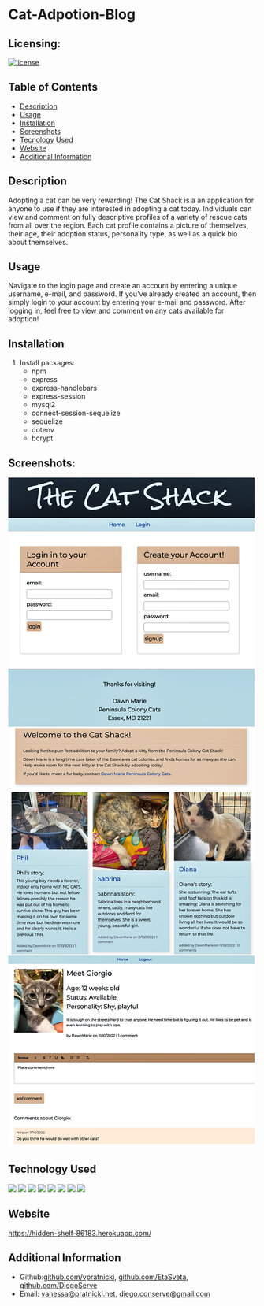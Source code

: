 # Cat-Adpotion-Blog

## Licensing:
[![license](https://img.shields.io/badge/license-none-blue)](https://shields.io)

## Table of Contents
- [Description](#description)
- [Usage](#usage)
- [Installation](#installation)
- [Screenshots](#screenshots)
- [Tecnology Used](#technology-used)
- [Website](#website)
- [Additional Information](#additional-information)


## Description
Adopting a cat can be very rewarding!  The Cat Shack is a an application for anyone to use if they are interested in adopting a cat today.  Individuals can view and comment on fully descriptive profiles of a variety of rescue cats from all over the region.  Each cat profile contains a picture of themselves, their age, their adoption status, personality type, as well as a quick bio about themselves.


## Usage
Navigate to the login page and create an account by entering a unique username, e-mail, and password.  If you've already created an account, then simply login to your account by entering your e-mail and password. After logging in, feel free to view and comment on any cats available for adoption!


## Installation
1. Install packages:
    - npm
    - express
    - express-handlebars
    - express-session
    - mysql2
    - connect-session-sequelize
    - sequelize
    - dotenv
    - bcrypt



## Screenshots:
![Screenshot-1](./assets/images/Screenshot%202022-11-09%20at%2010.24.06%20PM.png)
![Screenshot-2](./assets/images/Screenshot%202022-11-09%20at%2010.29.18%20PM.png)
![Screenshot-3](./assets/images/Screenshot%202022-11-09%20at%2010.33.00%20PM.png)



## Technology Used
<img src="https://img.shields.io/badge/html5%20-%23E34F26.svg?&style=for-the-badge&logo=html5&logoColor=white"/>
<img src="https://img.shields.io/badge/css3%20-%231572B6.svg?&style=for-the-badge&logo=css3&logoColor=white"/>
<img src="https://img.shields.io/badge/bootstrap%20-%23563D7C.svg?&style=for-the-badge&logo=bootstrap&logoColor=white"/>
<img src="https://img.shields.io/badge/javascript%20-%23323330.svg?&style=for-the-badge&logo=javascript&logoColor=%23F7DF1E"/>
 <img src="https://img.shields.io/badge/mysql-%2300f.svg?&style=for-the-badge&logo=mysql&logoColor=white"/>
<img src="https://img.shields.io/badge/heroku%20-%23430098.svg?&style=for-the-badge&logo=heroku&logoColor=white"/>
<img src="https://img.shields.io/badge/express.js-%23404d59.svg?style=for-the-badge&logo=express&logoColor=%2361DAFB"/>
<img src="https://img.shields.io/badge/Sequelize-52B0E7?style=for-the-badge&logo=Sequelize&logoColor=white"/>


## Website
https://hidden-shelf-86183.herokuapp.com/


## Additional Information
- Github:[github.com/vpratnicki](vpratnicki), [github.com/EtaSveta](EtaSveta), [github.com/DiegoServe](DiegoServe)
- Email: vanessa@pratnicki.net, diego.conserve@gmail.com 
